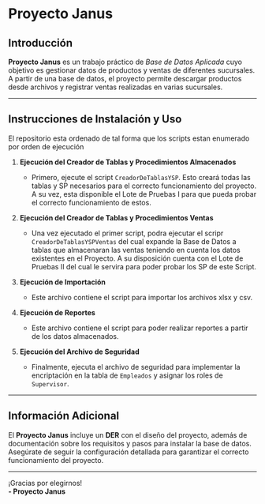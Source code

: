 # Proyecto Janus

## Introducción

**Proyecto Janus** es un trabajo práctico de *Base de Datos Aplicada* cuyo objetivo es gestionar datos de productos y ventas de diferentes sucursales. A partir de una base de datos, el proyecto permite descargar productos desde archivos y registrar ventas realizadas en varias sucursales.

---

## Instrucciones de Instalación y Uso

El repositorio esta ordenado de tal forma que los scripts estan enumerado por orden de ejecución

1. **Ejecución del Creador de Tablas y Procedimientos Almacenados**
   - Primero, ejecute el script `CreadorDeTablasYSP`. Esto creará todas las tablas y SP necesarios para el correcto funcionamiento del proyecto. A su vez, esta disponible el Lote de Pruebas I para que pueda probar el correcto funcionamiento de estos.

2. **Ejecución del Creador de Tablas y Procedimientos Ventas**
   - Una vez ejecutado el primer script, podra ejecutar el scripr `CreadorDeTablasYSPVentas` del cual expande la Base de Datos a tablas que almacenaran las ventas teniendo en cuenta los datos existentes en el Proyecto. A su disposición cuenta con el Lote de Pruebas II del cual le servira para poder probar los SP de este Script.

3. **Ejecución de Importación**
   - Este archivo contiene el script para importar los archivos xlsx y csv.

4. **Ejecución de Reportes**
   - Este archivo contiene el script para poder realizar reportes a partir de los datos almacenados.

5. **Ejecución del Archivo de Seguridad**
   - Finalmente, ejecuta el archivo de seguridad para implementar la encriptación en la tabla de `Empleados` y asignar los roles de `Supervisor`.

---

## Información Adicional

El **Proyecto Janus** incluye un **DER** con el diseño del proyecto, además de documentación sobre los requisitos y pasos para instalar la base de datos. Asegúrate de seguir la configuración detallada para garantizar el correcto funcionamiento del proyecto.

---

¡Gracias por elegirnos!  
**- Proyecto Janus**
